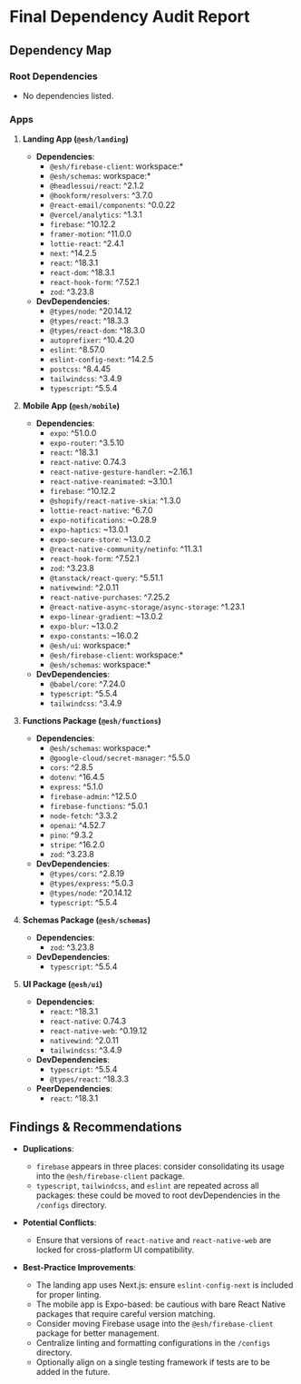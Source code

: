 # Final Dependency Audit Report

## Dependency Map

### Root Dependencies

- No dependencies listed.

### Apps

1. **Landing App (`@esh/landing`)**
   - **Dependencies**:
     - `@esh/firebase-client`: workspace:\*
     - `@esh/schemas`: workspace:\*
     - `@headlessui/react`: ^2.1.2
     - `@hookform/resolvers`: ^3.7.0
     - `@react-email/components`: ^0.0.22
     - `@vercel/analytics`: ^1.3.1
     - `firebase`: ^10.12.2
     - `framer-motion`: ^11.0.0
     - `lottie-react`: ^2.4.1
     - `next`: ^14.2.5
     - `react`: ^18.3.1
     - `react-dom`: ^18.3.1
     - `react-hook-form`: ^7.52.1
     - `zod`: ^3.23.8
   - **DevDependencies**:
     - `@types/node`: ^20.14.12
     - `@types/react`: ^18.3.3
     - `@types/react-dom`: ^18.3.0
     - `autoprefixer`: ^10.4.20
     - `eslint`: ^8.57.0
     - `eslint-config-next`: ^14.2.5
     - `postcss`: ^8.4.45
     - `tailwindcss`: ^3.4.9
     - `typescript`: ^5.5.4

2. **Mobile App (`@esh/mobile`)**
   - **Dependencies**:
     - `expo`: ^51.0.0
     - `expo-router`: ^3.5.10
     - `react`: ^18.3.1
     - `react-native`: 0.74.3
     - `react-native-gesture-handler`: ~2.16.1
     - `react-native-reanimated`: ~3.10.1
     - `firebase`: ^10.12.2
     - `@shopify/react-native-skia`: ^1.3.0
     - `lottie-react-native`: ^6.7.0
     - `expo-notifications`: ~0.28.9
     - `expo-haptics`: ~13.0.1
     - `expo-secure-store`: ~13.0.2
     - `@react-native-community/netinfo`: ^11.3.1
     - `react-hook-form`: ^7.52.1
     - `zod`: ^3.23.8
     - `@tanstack/react-query`: ^5.51.1
     - `nativewind`: ^2.0.11
     - `react-native-purchases`: ^7.25.2
     - `@react-native-async-storage/async-storage`: ^1.23.1
     - `expo-linear-gradient`: ~13.0.2
     - `expo-blur`: ~13.0.2
     - `expo-constants`: ~16.0.2
     - `@esh/ui`: workspace:\*
     - `@esh/firebase-client`: workspace:\*
     - `@esh/schemas`: workspace:\*
   - **DevDependencies**:
     - `@babel/core`: ^7.24.0
     - `typescript`: ^5.5.4
     - `tailwindcss`: ^3.4.9

3. **Functions Package (`@esh/functions`)**
   - **Dependencies**:
     - `@esh/schemas`: workspace:\*
     - `@google-cloud/secret-manager`: ^5.5.0
     - `cors`: ^2.8.5
     - `dotenv`: ^16.4.5
     - `express`: ^5.1.0
     - `firebase-admin`: ^12.5.0
     - `firebase-functions`: ^5.0.1
     - `node-fetch`: ^3.3.2
     - `openai`: ^4.52.7
     - `pino`: ^9.3.2
     - `stripe`: ^16.2.0
     - `zod`: ^3.23.8
   - **DevDependencies**:
     - `@types/cors`: ^2.8.19
     - `@types/express`: ^5.0.3
     - `@types/node`: ^20.14.12
     - `typescript`: ^5.5.4

4. **Schemas Package (`@esh/schemas`)**
   - **Dependencies**:
     - `zod`: ^3.23.8
   - **DevDependencies**:
     - `typescript`: ^5.5.4

5. **UI Package (`@esh/ui`)**
   - **Dependencies**:
     - `react`: ^18.3.1
     - `react-native`: 0.74.3
     - `react-native-web`: ^0.19.12
     - `nativewind`: ^2.0.11
     - `tailwindcss`: ^3.4.9
   - **DevDependencies**:
     - `typescript`: ^5.5.4
     - `@types/react`: ^18.3.3
   - **PeerDependencies**:
     - `react`: ^18.3.1

## Findings & Recommendations

- **Duplications**:
  - `firebase` appears in three places: consider consolidating its usage into the `@esh/firebase-client` package.
  - `typescript`, `tailwindcss`, and `eslint` are repeated across all packages: these could be moved to root devDependencies in the `/configs` directory.

- **Potential Conflicts**:
  - Ensure that versions of `react-native` and `react-native-web` are locked for cross-platform UI compatibility.

- **Best-Practice Improvements**:
  - The landing app uses Next.js: ensure `eslint-config-next` is included for proper linting.
  - The mobile app is Expo-based: be cautious with bare React Native packages that require careful version matching.
  - Consider moving Firebase usage into the `@esh/firebase-client` package for better management.
  - Centralize linting and formatting configurations in the `/configs` directory.
  - Optionally align on a single testing framework if tests are to be added in the future.
